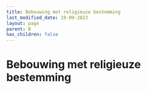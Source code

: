 ```yaml
---
title: Bebouwing met religieuze bestemming
last_modified_date: 19-09-2023
layout: page
parent: B
has_children: false
---
```


Bebouwing met religieuze bestemming
===================================

